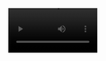 <video src='/public/video/screenshot.mp4' width=180/>

<b>NextJS Ecommerce App<b><br>
Online store built with NextJs, MongoDB database, TailwindCSS for styling, React Query for data fetching, and Stripe checkout to complete order.

React Query lets you fetch any number of queries you want during any of the Next.js pre-rendering steps and then dehydrate those queries. This allows you to pre-render your markup that will be available with all the data on page load and once the page renders on the client, React Query will hydrate those dehydrated queries with the full functionality of the library.<br>
<br>

<b>Features</b></br>

<ul>
<li>Seed products into MongoDB database</li><br>
<li>Create endpoint to fetch products from the server</li><br>
<li>Fetch list of products</li><br>
<li>Fetch single product from react query cache . This reduces the amount of fetch requests</li><br>
<li>Create a global State using React context and useReducer hook</li><br>
<li>Add Items to cart. Items added to cart are stored in global state using the browser cookie</li><br>
<li>Use stripe Checkout to complete checkout</li><br>
<ul>
<br>

<b>Getting Started</b>

1. Clone the repository and install dependencies
   git clone https://github.com/peteregbujie/nextjs_react_query_ecommerce<br>
   cd nextjs_react_query_ecommerce
   npm install
2. Configure your local environment
   Rename the .env.example file in this directory to .env (which will be ignored by Git):

Add your own values for all the environment variables.

3. Start the application
   To run your site locally, use:

npm run dev
To run it in production mode, use:

npm run build
npm run start
